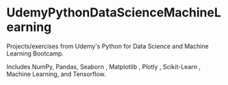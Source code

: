 # UdemyPythonDataScienceMachineLearning


Projects/exercises from Udemy's Python for Data Science and Machine Learning Bootcamp.

Includes NumPy, Pandas, Seaborn , Matplotlib , Plotly , Scikit-Learn , Machine Learning, and Tensorflow.
